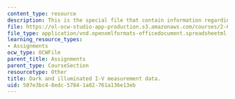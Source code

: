 ```yaml
---
content_type: resource
description: This is the special file that contain information regarding courses.
file: https://ol-ocw-studio-app-production.s3.amazonaws.com/courses/2-627-fundamentals-of-photovoltaics-fall-2013/507e3bc48edc57841a02761a136e13eb_MIT2_627F13_pset3_q1data.xlsx
file_type: application/vnd.openxmlformats-officedocument.spreadsheetml.sheet
learning_resource_types:
- Assignments
ocw_type: OCWFile
parent_title: Assignments
parent_type: CourseSection
resourcetype: Other
title: Dark and illuminated I-V measurement data.
uid: 507e3bc4-8edc-5784-1a02-761a136e13eb
---
```

